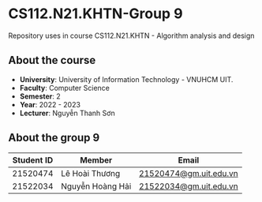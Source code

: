 # CS112.N21.KHTN-Group 9
Repository uses in course CS112.N21.KHTN - Algorithm analysis and design
## About the course
- **University**: University of Information Technology - VNUHCM UIT.
- **Faculty**: Computer Science
- **Semester**: 2
- **Year**: 2022 - 2023
- **Lecturer**: Nguyễn Thanh Sơn
## About the group 9
|**Student ID**| **Member**|**Email**|
|-----------|-----------|-----------|
|21520474|Lê Hoài Thương|21520474@gm.uit.edu.vn|
|21522034|Nguyễn Hoàng Hải|21522034@gm.uit.edu.vn|
